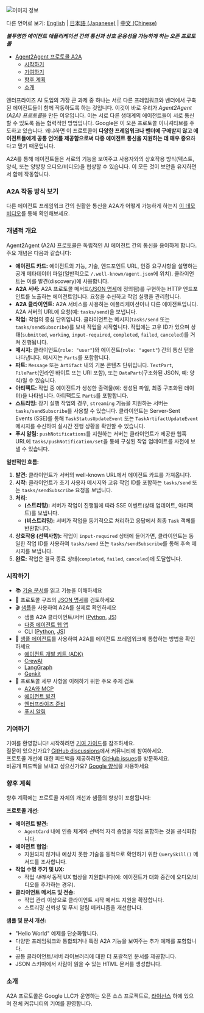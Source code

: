 ![이미지 정보](images/A2A_banner.png)

<p>
    다른 언어로 보기:
    <a href="README.md">English</a> |
    <a href="README.ja.md">日本語 (Japanese)</a> |
    <a href="README.zh.md">中文 (Chinese)</a>
</p>

**_불투명한 에이전트 애플리케이션 간의 통신과 상호 운용성을 가능하게 하는 오픈 프로토콜_**

<!-- 목차 -->

- [Agent2Agent 프로토콜 A2A](#agent2agent-프로토콜-a2a)
    - [시작하기](#시작하기)
    - [기여하기](#기여하기)
    - [향후 계획](#향후-계획)
    - [소개](#소개)

<!-- /목차 -->

엔터프라이즈 AI 도입의 가장 큰 과제 중 하나는 서로 다른 프레임워크와 벤더에서 구축된 에이전트들이 함께 작동하도록 하는 것입니다. 이것이 바로 우리가 *Agent2Agent (A2A) 프로토콜*을 만든 이유입니다. 이는 서로 다른 생태계의 에이전트들이 서로 통신할 수 있도록 돕는 협력적인 방법입니다. Google은 이 오픈 프로토콜 이니셔티브를 주도하고 있습니다. 왜냐하면 이 프로토콜이 **다양한 프레임워크나 벤더에 구애받지 않고 에이전트들에게 공통 언어를 제공함으로써 다중 에이전트 통신을 지원하는 데 매우 중요**하다고 믿기 때문입니다.

*A2A*를 통해 에이전트들은 서로의 기능을 보여주고 사용자와의 상호작용 방식(텍스트, 양식, 또는 양방향 오디오/비디오)을 협상할 수 있습니다. 이 모든 것이 보안을 유지하면서 함께 작동합니다.

### **A2A 작동 방식 보기**

다른 에이전트 프레임워크 간의 원활한 통신을 A2A가 어떻게 가능하게 하는지 [이 데모 비디오](https://storage.googleapis.com/gweb-developer-goog-blog-assets/original_videos/A2A_demo_v4.mp4)를 통해 확인해보세요.

### 개념적 개요

Agent2Agent (A2A) 프로토콜은 독립적인 AI 에이전트 간의 통신을 용이하게 합니다. 주요 개념은 다음과 같습니다:

*   **에이전트 카드:** 에이전트의 기능, 기술, 엔드포인트 URL, 인증 요구사항을 설명하는 공개 메타데이터 파일(일반적으로 `/.well-known/agent.json`에 위치). 클라이언트는 이를 발견(discovery)에 사용합니다.
*   **A2A 서버:** A2A 프로토콜 메서드([JSON 명세](/specification)에 정의됨)를 구현하는 HTTP 엔드포인트를 노출하는 에이전트입니다. 요청을 수신하고 작업 실행을 관리합니다.
*   **A2A 클라이언트:** A2A 서비스를 사용하는 애플리케이션이나 다른 에이전트입니다. A2A 서버의 URL에 요청(예: `tasks/send`)을 보냅니다.
*   **작업:** 작업의 중심 단위입니다. 클라이언트는 메시지(`tasks/send` 또는 `tasks/sendSubscribe`)를 보내 작업을 시작합니다. 작업에는 고유 ID가 있으며 상태(`submitted`, `working`, `input-required`, `completed`, `failed`, `canceled`)를 거쳐 진행됩니다.
*   **메시지:** 클라이언트(`role: "user"`)와 에이전트(`role: "agent"`) 간의 통신 턴을 나타냅니다. 메시지는 `Parts`를 포함합니다.
*   **파트:** `Message` 또는 `Artifact` 내의 기본 콘텐츠 단위입니다. `TextPart`, `FilePart`(인라인 바이트 또는 URI 포함), 또는 `DataPart`(구조화된 JSON, 예: 양식)일 수 있습니다.
*   **아티팩트:** 작업 중 에이전트가 생성한 출력물(예: 생성된 파일, 최종 구조화된 데이터)을 나타냅니다. 아티팩트도 `Parts`를 포함합니다.
*   **스트리밍:** 장기 실행 작업의 경우, `streaming` 기능을 지원하는 서버는 `tasks/sendSubscribe`를 사용할 수 있습니다. 클라이언트는 Server-Sent Events (SSE)를 통해 `TaskStatusUpdateEvent` 또는 `TaskArtifactUpdateEvent` 메시지를 수신하여 실시간 진행 상황을 확인할 수 있습니다.
*   **푸시 알림:** `pushNotifications`를 지원하는 서버는 클라이언트가 제공한 웹훅 URL에 `tasks/pushNotification/set`을 통해 구성된 작업 업데이트를 사전에 보낼 수 있습니다.

**일반적인 흐름:**

1.  **발견:** 클라이언트가 서버의 well-known URL에서 에이전트 카드를 가져옵니다.
2.  **시작:** 클라이언트가 초기 사용자 메시지와 고유 작업 ID를 포함하는 `tasks/send` 또는 `tasks/sendSubscribe` 요청을 보냅니다.
3.  **처리:**
    *   **(스트리밍):** 서버가 작업이 진행됨에 따라 SSE 이벤트(상태 업데이트, 아티팩트)를 보냅니다.
    *   **(비스트리밍):** 서버가 작업을 동기적으로 처리하고 응답에서 최종 `Task` 객체를 반환합니다.
4.  **상호작용 (선택사항):** 작업이 `input-required` 상태에 들어가면, 클라이언트는 동일한 작업 ID를 사용하여 `tasks/send` 또는 `tasks/sendSubscribe`를 통해 후속 메시지를 보냅니다.
5.  **완료:** 작업은 결국 종료 상태(`completed`, `failed`, `canceled`)에 도달합니다.

### **시작하기**

* 📚 [기술 문서](https://google.github.io/A2A/#/documentation)를 읽고 기능을 이해하세요
* 📝 프로토콜 구조의 [JSON 명세](/specification)를 검토하세요
* 🎬 [샘플](/samples)을 사용하여 A2A를 실제로 확인하세요
    * 샘플 A2A 클라이언트/서버 ([Python](/samples/python/common), [JS](/samples/js/src))
    * [다중 에이전트 웹 앱](/demo/README.md)
    * CLI ([Python](/samples/python/hosts/cli/README.md), [JS](/samples/js/README.md))
* 🤖 [샘플 에이전트](/samples/python/agents/README.md)를 사용하여 A2A를 에이전트 프레임워크에 통합하는 방법을 확인하세요
    * [에이전트 개발 키트 (ADK)](/samples/python/agents/google_adk/README.md)
    * [CrewAI](/samples/python/agents/crewai/README.md)
    * [LangGraph](/samples/python/agents/langgraph/README.md)
    * [Genkit](/samples/js/src/agents/README.md)
* 📑 프로토콜 세부 사항을 이해하기 위한 주요 주제 검토
    * [A2A와 MCP](https://google.github.io/A2A/#/topics/a2a_and_mcp.md)
    * [에이전트 발견](https://google.github.io/A2A/#/topics/agent_discovery.md)
    * [엔터프라이즈 준비](https://google.github.io/A2A/#/topics/enterprise_ready.md)
    * [푸시 알림](https://google.github.io/A2A/#/topics/push_notifications.md)

### **기여하기**

기여를 환영합니다! 시작하려면 [기여 가이드](CONTRIBUTING.md)를 참조하세요.\
질문이 있으신가요? [GitHub discussions](https://github.com/google/A2A/discussions/)에서 커뮤니티에 참여하세요.\
프로토콜 개선에 대한 피드백을 제공하려면 [GitHub issues](https://github.com/google/A2A/issues)를 방문하세요.\
비공개 피드백을 보내고 싶으신가요? [Google 양식](https://docs.google.com/forms/d/e/1FAIpQLScS23OMSKnVFmYeqS2dP7dxY3eTyT7lmtGLUa8OJZfP4RTijQ/viewform)을 사용하세요

### **향후 계획**

향후 계획에는 프로토콜 자체의 개선과 샘플의 향상이 포함됩니다:

**프로토콜 개선:**

*   **에이전트 발견:**
    *   `AgentCard` 내에 인증 체계와 선택적 자격 증명을 직접 포함하는 것을 공식화합니다.
*   **에이전트 협업:**
    *   지원되지 않거나 예상치 못한 기술을 동적으로 확인하기 위한 `QuerySkill()` 메서드를 조사합니다.
*   **작업 수명 주기 및 UX:**
    *   작업 *내에서* 동적 UX 협상을 지원합니다(예: 에이전트가 대화 중간에 오디오/비디오를 추가하는 경우).
*   **클라이언트 메서드 및 전송:**
    *   작업 관리 이상으로 클라이언트 시작 메서드 지원을 확장합니다.
    *   스트리밍 신뢰성 및 푸시 알림 메커니즘을 개선합니다.

**샘플 및 문서 개선:**

*   "Hello World" 예제를 단순화합니다.
*   다양한 프레임워크와 통합되거나 특정 A2A 기능을 보여주는 추가 예제를 포함합니다.
*   공통 클라이언트/서버 라이브러리에 대한 더 포괄적인 문서를 제공합니다.
*   JSON 스키마에서 사람이 읽을 수 있는 HTML 문서를 생성합니다.

### **소개**

A2A 프로토콜은 Google LLC가 운영하는 오픈 소스 프로젝트로, [라이선스](LICENSE) 하에 있으며 전체 커뮤니티의 기여를 환영합니다. 